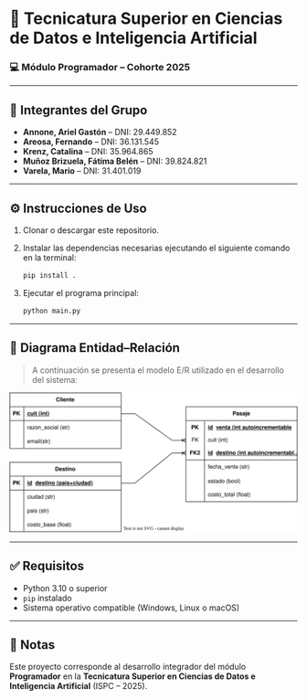 # 🧠 Tecnicatura Superior en Ciencias de Datos e Inteligencia Artificial

### 💻 Módulo Programador – Cohorte 2025

---

## 👥 Integrantes del Grupo

- **Annone, Ariel Gastón** – DNI: 29.449.852
- **Areosa, Fernando** – DNI: 36.131.545
- **Krenz, Catalina** – DNI: 35.964.865
- **Muñoz Brizuela, Fátima Belén** – DNI: 39.824.821
- **Varela, Mario** – DNI: 31.401.019

---

## ⚙️ Instrucciones de Uso

1. Clonar o descargar este repositorio.

2. Instalar las dependencias necesarias ejecutando el siguiente comando en la terminal:

   ```bash
   pip install .
   ```

3. Ejecutar el programa principal:

   ```bash
   python main.py
   ```

---

## 📂 Diagrama Entidad–Relación

> A continuación se presenta el modelo E/R utilizado en el desarrollo del sistema:

<img src="./assets/SkyRoute.drawio.svg" alt="Diagrama Entidad-Relación" style="max-width: 100%;">

---

## ✅ Requisitos

- Python 3.10 o superior
- `pip` instalado
- Sistema operativo compatible (Windows, Linux o macOS)

---

## 📌 Notas

Este proyecto corresponde al desarrollo integrador del módulo **Programador** en la **Tecnicatura Superior en Ciencias de Datos e Inteligencia Artificial** (ISPC – 2025).
